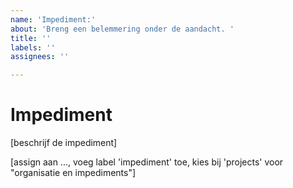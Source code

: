 ```yaml
---
name: 'Impediment:'
about: 'Breng een belemmering onder de aandacht. '
title: ''
labels: ''
assignees: ''

---
```


# Impediment

[beschrijf de impediment]

[assign aan ..., voeg label 'impediment' toe, kies bij 'projects' voor "organisatie en impediments"]
